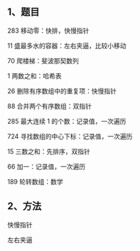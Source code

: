 ## 1、题目

283 移动零：快排，快慢指针

11 盛最多水的容器：左右夹逼，比较小移动

70 爬楼梯：斐波那契数列

1 两数之和：哈希表

26 删除有序数组中的重复项：快慢指针

88 合并两个有序数组：双指针

285 最大连续 1 的个数：记录值，一次遍历

724 寻找数组的中心下标：记录值，一次遍历

15 三数之和：先排序，双指针

66 加一：记录值，一次遍历

189 轮转数组：数学

## 2、方法

快慢指针

左右夹逼
